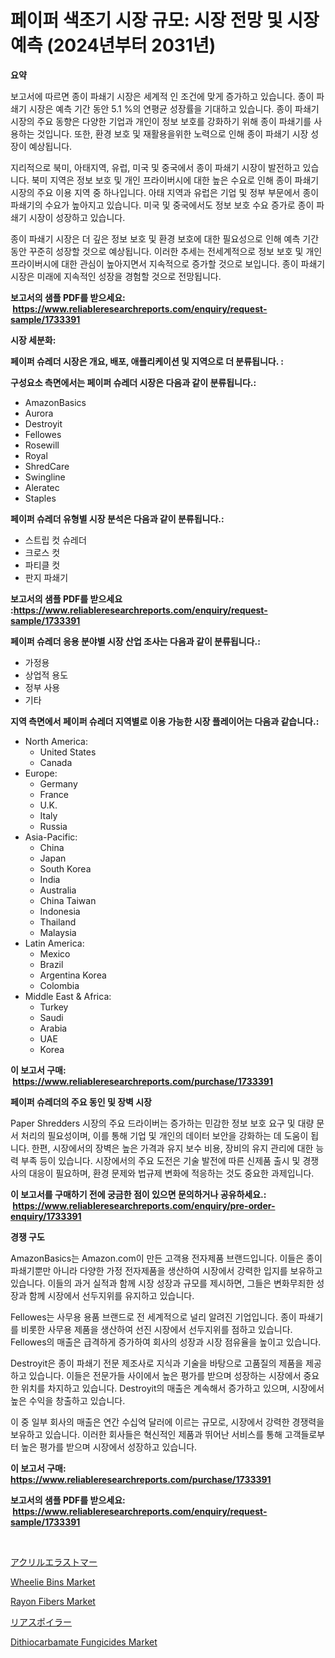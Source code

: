 <p><h1>페이퍼 색조기 시장 규모: 시장 전망 및 시장 예측 (2024년부터 2031년)</h1></p><p><strong>요약</strong></p>
<p><p>보고서에 따르면 종이 파쇄기 시장은 세계적 인 조건에 맞게 증가하고 있습니다. 종이 파쇄기 시장은 예측 기간 동안 5.1 %의 연평균 성장률을 기대하고 있습니다. 종이 파쇄기 시장의 주요 동향은 다양한 기업과 개인이 정보 보호를 강화하기 위해 종이 파쇄기를 사용하는 것입니다. 또한, 환경 보호 및 재활용을위한 노력으로 인해 종이 파쇄기 시장 성장이 예상됩니다.</p><p>지리적으로 북미, 아태지역, 유럽, 미국 및 중국에서 종이 파쇄기 시장이 발전하고 있습니다. 북미 지역은 정보 보호 및 개인 프라이버시에 대한 높은 수요로 인해 종이 파쇄기 시장의 주요 이용 지역 중 하나입니다. 아태 지역과 유럽은 기업 및 정부 부문에서 종이 파쇄기의 수요가 높아지고 있습니다. 미국 및 중국에서도 정보 보호 수요 증가로 종이 파쇄기 시장이 성장하고 있습니다.</p><p>종이 파쇄기 시장은 더 깊은 정보 보호 및 환경 보호에 대한 필요성으로 인해 예측 기간 동안 꾸준히 성장할 것으로 예상됩니다. 이러한 추세는 전세계적으로 정보 보호 및 개인 프라이버시에 대한 관심이 높아지면서 지속적으로 증가할 것으로 보입니다. 종이 파쇄기 시장은 미래에 지속적인 성장을 경험할 것으로 전망됩니다.</p></p>
<p><strong>보고서의 샘플 PDF를 받으세요: &nbsp;<a href="https://www.reliableresearchreports.com/enquiry/request-sample/1733391">https://www.reliableresearchreports.com/enquiry/request-sample/1733391</a></strong></p>
<p><strong>시장 세분화:</strong></p>
<p><strong> 페이퍼 슈레더 시장은 개요, 배포, 애플리케이션 및 지역으로 더 분류됩니다. :</strong></p>
<p><strong>구성요소 측면에서는 페이퍼 슈레더 시장은 다음과 같이 분류됩니다.:</strong></p>
<p><ul><li>AmazonBasics</li><li>Aurora</li><li>Destroyit</li><li>Fellowes</li><li>Rosewill</li><li>Royal</li><li>ShredCare</li><li>Swingline</li><li>Aleratec</li><li>Staples</li></ul></p>
<p><strong> 페이퍼 슈레더 유형별 시장 분석은 다음과 같이 분류됩니다.:</strong></p>
<p><ul><li>스트립 컷 슈레더</li><li>크로스 컷</li><li>파티클 컷</li><li>판지 파쇄기</li></ul></p>
<p><strong>보고서의 샘플 PDF를 받으세요 :<a href="https://www.reliableresearchreports.com/enquiry/request-sample/1733391">https://www.reliableresearchreports.com/enquiry/request-sample/1733391</a></strong></p>
<p><strong> 페이퍼 슈레더 응용 분야별 시장 산업 조사는 다음과 같이 분류됩니다.:</strong></p>
<p><ul><li>가정용</li><li>상업적 용도</li><li>정부 사용</li><li>기타</li></ul></p>
<p><strong>지역 측면에서 페이퍼 슈레더 지역별로 이용 가능한 시장 플레이어는 다음과 같습니다.:</strong></p>
<p><ul>
    <li>
        North America:
        <ul>
            <li>United States</li>
            <li>Canada</li>
        </ul>
    </li>
    <li>
        Europe:
        <ul>
            <li>Germany</li>
            <li>France</li>
            <li>U.K.</li>
            <li>Italy</li>
            <li>Russia</li>
        </ul>
    </li>
    <li>
        Asia-Pacific:
        <ul>
            <li>China</li>
            <li>Japan</li>
            <li>South Korea</li>
            <li>India</li>
            <li>Australia</li>
            <li>China Taiwan</li>
            <li>Indonesia</li>
            <li>Thailand</li>
            <li>Malaysia</li>
        </ul>
    </li>
    <li>
        Latin America:
        <ul>
            <li>Mexico</li>
            <li>Brazil</li>
            <li>Argentina Korea</li>
            <li>Colombia</li>
        </ul>
    </li>
    <li>
        Middle East & Africa:
        <ul>
            <li>Turkey</li>
            <li>Saudi</li>
            <li>Arabia</li>
            <li>UAE</li>
            <li>Korea</li>
        </ul>
    </li>
    </ul></p>
<p><strong>이 보고서 구매: &nbsp;<a href="https://www.reliableresearchreports.com/purchase/1733391">https://www.reliableresearchreports.com/purchase/1733391</a></strong></p>
<p><strong>페이퍼 슈레더의 주요 동인 및 장벽 시장</strong></p>
<p><p>Paper Shredders 시장의 주요 드라이버는 증가하는 민감한 정보 보호 요구 및 대량 문서 처리의 필요성이며, 이를 통해 기업 및 개인의 데이터 보안을 강화하는 데 도움이 됩니다. 한편, 시장에서의 장벽은 높은 가격과 유지 보수 비용, 장비의 유지 관리에 대한 능력 부족 등이 있습니다. 시장에서의 주요 도전은 기술 발전에 따른 신제품 출시 및 경쟁사의 대응이 필요하며, 환경 문제와 법규제 변화에 적응하는 것도 중요한 과제입니다.</p></p>
<p><strong>이 보고서를 구매하기 전에 궁금한 점이 있으면 문의하거나 공유하세요.: &nbsp;<a href="https://www.reliableresearchreports.com/enquiry/pre-order-enquiry/1733391">https://www.reliableresearchreports.com/enquiry/pre-order-enquiry/1733391</a></strong></p>
<p><strong>경쟁 구도</strong></p>
<p><p>AmazonBasics는 Amazon.com이 만든 고객용 전자제품 브랜드입니다. 이들은 종이 파쇄기뿐만 아니라 다양한 가정 전자제품을 생산하여 시장에서 강력한 입지를 보유하고 있습니다. 이들의 과거 실적과 함께 시장 성장과 규모를 제시하면, 그들은 변화무죄한 성장과 함께 시장에서 선두지위를 유지하고 있습니다. </p><p>Fellowes는 사무용 용품 브랜드로 전 세계적으로 널리 알려진 기업입니다. 종이 파쇄기를 비롯한 사무용 제품을 생산하여 선진 시장에서 선두지위를 점하고 있습니다. Fellowes의 매출은 급격하게 증가하여 회사의 성장과 시장 점유율을 높이고 있습니다. </p><p>Destroyit은 종이 파쇄기 전문 제조사로 지식과 기술을 바탕으로 고품질의 제품을 제공하고 있습니다. 이들은 전문가들 사이에서 높은 평가를 받으며 성장하는 시장에서 중요한 위치를 차지하고 있습니다. Destroyit의 매출은 계속해서 증가하고 있으며, 시장에서 높은 수익을 창출하고 있습니다. </p><p>이 중 일부 회사의 매출은 연간 수십억 달러에 이르는 규모로, 시장에서 강력한 경쟁력을 보유하고 있습니다. 이러한 회사들은 혁신적인 제품과 뛰어난 서비스를 통해 고객들로부터 높은 평가를 받으며 시장에서 성장하고 있습니다.</p></p>
<p><strong>이 보고서 구매: &nbsp; <a href="https://www.reliableresearchreports.com/purchase/1733391">https://www.reliableresearchreports.com/purchase/1733391</a></strong></p>
<p><strong>보고서의 샘플 PDF를 받으세요: &nbsp;<a href="https://www.reliableresearchreports.com/enquiry/request-sample/1733391">https://www.reliableresearchreports.com/enquiry/request-sample/1733391</a></strong><strong></strong></p>
<p>&nbsp;</p>
<p><p><a href="https://medium.com/@joanne.southgate/%E3%82%A2%E3%82%AF%E3%83%AA%E3%83%AB%E3%82%A8%E3%83%A9%E3%82%B9%E3%83%88%E3%83%9E%E3%83%BC%E5%B8%82%E5%A0%B4%E3%81%AF-%E5%B8%82%E5%A0%B4%E3%82%B7%E3%82%A7%E3%82%A2-%E3%82%B5%E3%82%A4%E3%82%BA-%E3%81%8A%E3%82%88%E3%81%B32031%E5%B9%B4%E3%81%BE%E3%81%A7%E3%81%AE%E4%BA%88%E6%B8%AC%E3%82%92%E9%87%8D%E7%82%B9%E3%81%AB%E3%81%97%E3%81%A6%E3%81%84%E3%81%BE%E3%81%99-30f53bab0549">アクリルエラストマー</a></p><p><a href="https://shimmer-gardenia-37a.notion.site/Wheelie-Bins-Market-Offers-Provide-Insightful-Data-for-the-Time-Period-from-2024-to-2031-and-also-Pr-cb9ae84ec12340498738353b6ff3a43e">Wheelie Bins Market</a></p><p><a href="https://view.publitas.com/reportprime-1/rayon-fibers-market-research-report-provides-critical-insights-that-can-help-shape-business-development-and-investment-strategies/">Rayon Fibers Market</a></p><p><a href="https://medium.com/@chablisdavislouise32ptpzm2g/%E3%83%AA%E3%82%A2%E3%82%B9%E3%83%9D%E3%82%A4%E3%83%A9%E3%83%BC%E5%B8%82%E5%A0%B4%E8%AA%BF%E6%9F%BB%E3%83%AC%E3%83%9D%E3%83%BC%E3%83%88-%E3%81%9D%E3%81%AE%E6%AD%B4%E5%8F%B2%E3%81%A82024%E5%B9%B4%E3%81%8B%E3%82%892031%E5%B9%B4%E3%81%BE%E3%81%A7%E3%81%AE%E4%BA%88%E6%B8%AC-0f502defd367">リアスポイラー</a></p><p><a href="https://view.publitas.com/reportprime-1/dithiocarbamate-fungicides-market-share-market-new-trends-analysis-report-by-type-by-application-by-end-use-by-region-and-segment-forecasts-2024-2031/">Dithiocarbamate Fungicides Market</a></p></p>